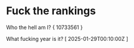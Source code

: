 # Fuck the rankings

Who the hell am I?
{ 10733561 }

What fucking year is it?
[ 2025-01-29T00:10:00Z ]
